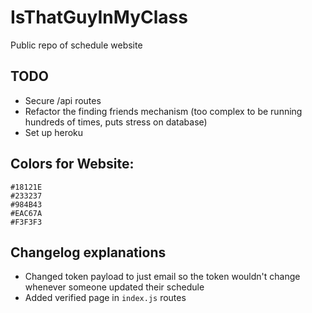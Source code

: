 # IsThatGuyInMyClass
Public repo of schedule website


## TODO

- Secure /api routes
- Refactor the finding friends mechanism (too complex to be running hundreds of times, puts stress on database)
- Set up heroku


## Colors for Website:
```
#18121E
#233237
#984B43
#EAC67A
#F3F3F3
```


## Changelog explanations
- Changed token payload to just email so the token wouldn't change whenever someone updated their schedule
- Added verified page in `index.js` routes

